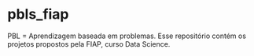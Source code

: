 # pbls_fiap
PBL = Aprendizagem baseada em problemas. Esse repositório contém os projetos propostos pela FIAP, curso Data Science.
